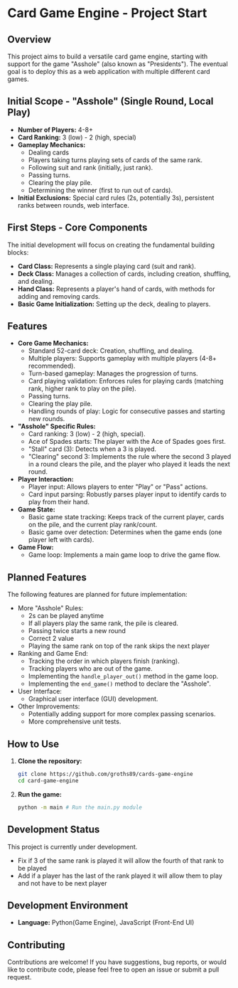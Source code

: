# Card Game Engine - Project Start

## Overview

This project aims to build a versatile card game engine, starting with support for the game "Asshole" (also known as "Presidents"). The eventual goal is to deploy this as a web application with multiple different card games.

## Initial Scope - "Asshole" (Single Round, Local Play)

- **Number of Players:** 4-8+
- **Card Ranking:** 3 (low) - 2 (high, special)
- **Gameplay Mechanics:**
  - Dealing cards
  - Players taking turns playing sets of cards of the same rank.
  - Following suit and rank (initially, just rank).
  - Passing turns.
  - Clearing the play pile.
  - Determining the winner (first to run out of cards).
- **Initial Exclusions:** Special card rules (2s, potentially 3s), persistent ranks between rounds, web interface.

## First Steps - Core Components

The initial development will focus on creating the fundamental building blocks:

- **Card Class:** Represents a single playing card (suit and rank).
- **Deck Class:** Manages a collection of cards, including creation, shuffling, and dealing.
- **Hand Class:** Represents a player's hand of cards, with methods for adding and removing cards.
- **Basic Game Initialization:** Setting up the deck, dealing to players.

## Features

- **Core Game Mechanics:**
  - Standard 52-card deck: Creation, shuffling, and dealing.
  - Multiple players: Supports gameplay with multiple players (4-8+ recommended).
  - Turn-based gameplay: Manages the progression of turns.
  - Card playing validation: Enforces rules for playing cards (matching rank, higher rank to play on the pile).
  - Passing turns.
  - Clearing the play pile.
  - Handling rounds of play: Logic for consecutive passes and starting new rounds.
- **"Asshole" Specific Rules:**
  - Card ranking: 3 (low) - 2 (high, special).
  - Ace of Spades starts: The player with the Ace of Spades goes first.
  - "Stall" card (3): Detects when a 3 is played.
  - "Clearing" second 3: Implements the rule where the second 3 played in a round clears the pile, and the player who played it leads the next round.
- **Player Interaction:**
  - Player input: Allows players to enter "Play" or "Pass" actions.
  - Card input parsing: Robustly parses player input to identify cards to play from their hand.
- **Game State:**
  - Basic game state tracking: Keeps track of the current player, cards on the pile, and the current play rank/count.
  - Basic game over detection: Determines when the game ends (one player left with cards).
- **Game Flow:**
  - Game loop: Implements a main game loop to drive the game flow.

## Planned Features

The following features are planned for future implementation:

- More "Asshole" Rules:
  - 2s can be played anytime
  - If all players play the same rank, the pile is cleared.
  - Passing twice starts a new round
  - Correct 2 value
  - Playing the same rank on top of the rank skips the next player
- Ranking and Game End:
  - Tracking the order in which players finish (ranking).
  - Tracking players who are out of the game.
  - Implementing the `handle_player_out()` method in the game loop.
  - Implementing the `end_game()` method to declare the "Asshole".
- User Interface:
  - Graphical user interface (GUI) development.
- Other Improvements:
  - Potentially adding support for more complex passing scenarios.
  - More comprehensive unit tests.

## How to Use

1.  **Clone the repository:**

    ```bash
    git clone https://github.com/groths89/cards-game-engine
    cd card-game-engine
    ```

2.  **Run the game:**

    ```bash
    python -m main # Run the main.py module
    ```

## Development Status

This project is currently under development.

- Fix if 3 of the same rank is played it will allow the fourth of that rank to be played
- Add if a player has the last of the rank played it will allow them to play and not have to be next player

## Development Environment

- **Language:** Python(Game Engine), JavaScript (Front-End UI)

## Contributing

Contributions are welcome! If you have suggestions, bug reports, or would like to contribute code, please feel free to open an issue or submit a pull request.
